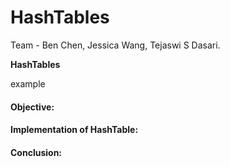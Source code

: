 # HashTables

Team - Ben Chen, Jessica Wang, Tejaswi S Dasari.

**HashTables** <basic definintion>

example 


#### Objective: 


#### Implementation of HashTable: 

<not in detail>

#### Conclusion:
